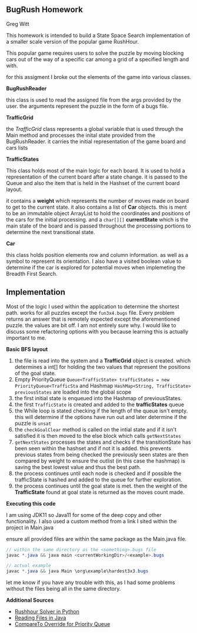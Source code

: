 ## BugRush Homework

Greg Witt

This homework is intended to build a State Space Search 
implementation of a smaller scale version of the popular game RushHour.

This popular game requires users to solve the puzzle by moving blocking cars out of the way of a specific car among a grid
of a specified length and with.

for this assigment I broke out the elements of the game into various classes.

**BugRushReader** 

this class is used to read the assigned file from the args provided by the user.
the arguments represent the puzzle in the form of a bugs file.

**TrafficGrid**

the *TrafficGrid* class represents a global variable that is used through the Main method and processes the inital state provided 
from the BugRushReader. it carries the initial representation of the game board and cars lists

**TrafficStates**

This class holds most of the main logic for each board. It is used to hold a representation of the current board after a state change.
it is passed to the Queue and also the item that is held in the Hashset of the current board layout.

it contains a **weight** which represents the number of moves made on board to get to the current state.
it also contains a list of **Car** objects. this is ment to be an immutable object ArrayList to hold the coordinates and positions
of the cars for the initial processing. and a `char[][]` **currentState** which is the main state of the board and is passed throughout the processing
portions to determine the next transitional state.

**Car**

this class holds position elements row and column information. as well as a symbol to represent its orientation.
I also have a visited boolean value to determine if the car is explored for potential moves when implemeting the Breadth
First Search.


## Implementation

Most of the logic I used within the application to determine the shortest path. works for all puzzles except the `fun3x4.bugs` file.
Every problem returns an answer that is remotely expected except the aforementioned puzzle. the values are bit off. 
I am not entirely sure why. I would like to discuss some refactoring options with you because learning this is actually important to me.

**Basic BFS layout**

1. the file is read into the system and a **TrafficGrid** object is created. which determines a int[] for holding the two values that represent the positions of the goal state.
2. Empty PriorityQueue `Queue<TrafficState> trafficStates = new PriorityQueue<TrafficSta` and Hashmap `HashMap<String, TrafficState> previousStates` are loaded into the global scope
3. the first initial state is enqueued into the Hashmap of previousStates.
4. the first `TrafficState` is created and added to the **trafficStates** queue
5. the While loop is stated checking if the length of the queue isn't empty. this will determine if the options have run out and later determine if the puzzle is `unsat`
6. the `checkGoalClear` method is called on the intial state and if it isn't satisfied it is then moved to the else block which calls `getNextStates`
7. `getNextStates` processes the states and checks if the transitionState has been seen within the hashset and if not it is added. this prevents previous states from being checked
the previously seen states are then compared by weight to ensure the outlist (in this case the hashmap) is saving the best lowest value and thus the best path.
8. the process continues until each node is checked and if possible the trafficState is hashed and added to the queue for further exploration.
9. the process continues until the goal state is met. then the weight of the **TrafficState** found at goal state is returned as the moves count made.


**Executing this code** 

I am using JDK11 so Java11 for some of the deep copy and other functionality. I also used a custom method from a link I sited within the project in Main.java

ensure all provided files are within the same package as the Main.java file.

```java
// within the same directory as the <something>.bugs file
javac *.java && java main <currentWorkingDir>/<example>.bugs 

// actual example
javac *.java && java Main \org\example\hardest3x3.bugs

```

let me know if you have any trouble with this, as I had some problems without the files being all in the same directory.


**Additional Sources**

* [Rushhour Solver in Python](https://medium.com/swlh/programming-puzzle-rush-hour-traffic-jam-3ee513e6c4ab)
* [Reading Files in Java](https://www.geeksforgeeks.org/different-ways-reading-text-file-java/)
* [CompareTo Override for Priority Queue](https://www.geeksforgeeks.org/how-to-override-compareto-method-in-java/)




